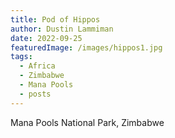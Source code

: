 ```yaml
---
title: Pod of Hippos
author: Dustin Lammiman
date: 2022-09-25
featuredImage: /images/hippos1.jpg
tags:
  - Africa
  - Zimbabwe
  - Mana Pools
  - posts
---
```


Mana Pools National Park, Zimbabwe
